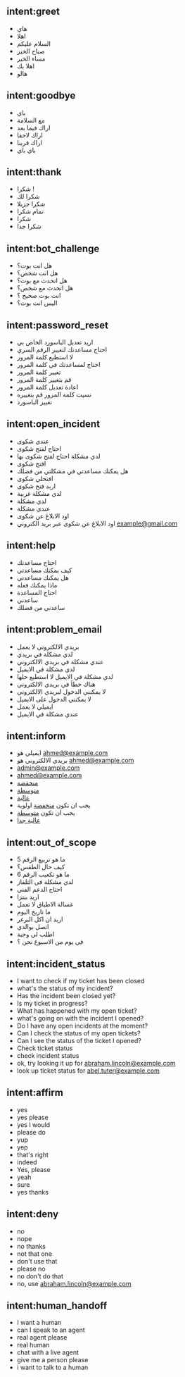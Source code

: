 ## intent:greet
- هاي
- اهلا
- السلام عليكم
- صباح الخير
- مساء الخير
- اهلا بك
- هالو

## intent:goodbye
- باي
- مع السلامة
- اراك فيما بعد
- اراك لاحقا
- اراك قريبا
- باي باي

## intent:thank
- شكرا !
- شكرا لك
- شكرا جزيلا
- تمام شكرا
- شكرا 
- شكرا جدا

## intent:bot_challenge
- هل انت بوت؟
- هل انت شخص؟
- هل اتحدث مع بوت؟
- هل اتحدث مع شخص؟
- انت بوت صحيح ؟
- اليس انت بوت؟

## intent:password_reset
- اريد تعديل الباسورد الخاص بي
- احتاج مساعدتك لتغيير الرقم السري
- لا استطيع كلمة المرور
- احتاج لمساعدتك في كلمة المرور
- تغيير كلمة المرور
- قم بتغيير كلمة المرور
- اعادة تعديل كلمة المرور
- نسيت كلمة المرور قم بتغييره
- تغيير الباسورد

## intent:open_incident
- عندي شكوى
- احتاج لفتح شكوى
- لدي مشكلة احتاج لفتح شكوى بها
- افتح شكوى
- هل يمكنك مساعدتي في مشكلتي من فضلك
- افتحلي شكوى
- اريد فتح شكوى
- لدي مشكلة غريبة
- لدي مشكلة
- عندي مشكلة
- اود الابلاغ عن شكوى
- اود الابلاغ عن شكوى عبر بريد الكتروني example@gmail.com

## intent:help
- احتاج مساعدتك
- كيف يمكنك مساعدتي
- هل يمكنك مساعدتي
- ماذا يمكنك فعله
- احتاج المساعدة
- ساعدني
- ساعدني من فضلك

## intent:problem_email
- بريدي الالكتروني لا يعمل
- لدي مشكلة في بريدي
- عندي مشكلة في بريدي الالكتروني
- لدي مشكلة في الايميل
- لدي مشكلة في الايميل لا استطيع حلها
- هناك خطأ في بريدي الالكتروني
- لا يمكنني الدخول لبريدي الالكتروني
- لا يمكنني الدخول على الايميل
- ايميلي لا يعمل
- عندي مشكلة في الايميل

## intent:inform
- ايميلي هو ahmed@example.com
- بريدي الالكتروني هو ahmed@example.com
- admin@example.com
- ahmed@example.com
- [منخفضة](priority)
- [متوسطة](priority)
- [عالية](priority)
- يجب ان تكون [منخفضة](priority) اولوية
- يجب ان تكون [متوسطة](priority)
- [عالية جدا](priority)

## intent:out_of_scope
- ما هو تربيع الرقم 5
- كيف حال الطقس؟
- ما هو تكعيب الرقم 6
- لدي مشكلة في التلفاز
- احتاج الدعم الفني
- اريد بيتزا
- غسالة الاطباق لا تعمل
- ما تاريخ اليوم
- اريد ان اكل البرغر
- اتصل بوالدي
- اطلب لي وجبة 
- في يوم من الاسبوع نحن ؟

## intent:incident_status
- I want to check if my ticket has been closed
- what's the status of my incident?
- Has the incident been closed yet?
- Is my ticket in progress?
- What has happened with my open ticket?
- what's going on with the incident I opened?
- Do I have any open incidents at the moment?
- Can I check the status of my open tickets?
- Can I see the status of the ticket I opened?
- Check ticket status
- check incident status
- ok, try looking it up for abraham.lincoln@example.com 
- look up ticket status for abel.tuter@example.com

## intent:affirm
- yes
- yes please
- yes I would 
- please do
- yup
- yep
- that's right
- indeed
- Yes, please
- yeah
- sure
- yes thanks

## intent:deny
- no
- nope
- no thanks
- not that one
- don't use that
- please no
- no don't do that
- no, use abraham.lincoln@example.com

## intent:human_handoff
- I want a human 
- can I speak to an agent
- real agent please
- real human 
- chat with a live agent
- give me a person please
- i want to talk to a human
